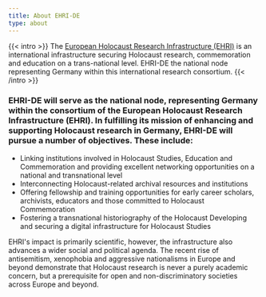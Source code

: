 ```yaml
---
title: About EHRI-DE
type: about
---
```


{{< intro >}}
The [European Holocaust Research Infrastructure (EHRI)](https://www.ehri-project.eu) is an international 
infrastructure securing Holocaust research, commemoration and education on a trans-national level. 
EHRI-DE the national node representing Germany within this international research consortium.
{{< /intro >}}

### EHRI-DE will serve as the national node, representing Germany within the consortium of the European Holocaust Research Infrastructure (EHRI). In fulfilling its mission of enhancing and supporting Holocaust research in Germany, EHRI-DE will pursue a number of objectives. These include:

* Linking institutions involved in Holocaust Studies, Education and Commemoration and providing excellent networking opportunities on a national and transnational level
* Interconnecting Holocaust-related archival resources and institutions
* Offering fellowship and training opportunities for early career scholars, archivists, educators and those committed to Holocaust Commemoration
* Fostering a transnational historiography of the Holocaust
Developing and securing a digital infrastructure for Holocaust Studies

EHRI's impact is primarily scientific, however, the infrastructure also advances a wider
social and political agenda. The recent rise of antisemitism, xenophobia and aggressive
nationalisms in Europe and beyond demonstrate that Holocaust research is never a purely
academic concern, but a prerequisite for open and non-discriminatory societies across
Europe and beyond.
